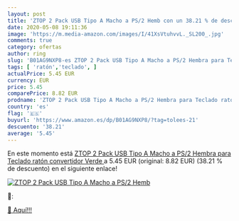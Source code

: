 ```yaml
---
layout: post
title: 'ZTOP 2 Pack USB Tipo A Macho a PS/2 Hemb con un 38.21 % de descuento'
date: 2020-05-08 19:11:36
image: 'https://m.media-amazon.com/images/I/41XsVtuhvvL._SL200_.jpg'
comments: true
category: ofertas
author: ring
slug: 'B01AG9NXP8-es ZTOP 2 Pack USB Tipo A Macho a PS/2 Hembra para Teclado...'
tags: [ 'ratón','teclado', ]
actualPrice: 5.45 EUR
currency: EUR
price: 5.45
comparePrice: 8.82 EUR
prodname: 'ZTOP 2 Pack USB Tipo A Macho a PS/2 Hembra para Teclado ratón convertidor  Verde '
country: 'es'
flag: '🇪🇸'
buyurl: 'https://www.amazon.es/dp/B01AG9NXP8/?tag=tolees-21'
descuento: '38.21'
average: '5.45'
---
```


En este momento está [ZTOP 2 Pack USB Tipo A Macho a PS/2 Hembra para Teclado ratón convertidor  Verde ](https://www.amazon.es/dp/B01AG9NXP8/?tag=tolees-21) a 5.45 EUR (original: 8.82 EUR) (38.21 %  de descuento) en el siguiente enlace!

[![ZTOP 2 Pack USB Tipo A Macho a PS/2 Hemb](https://m.media-amazon.com/images/I/41XsVtuhvvL._SL200_.jpg)](https://www.amazon.es/dp/B01AG9NXP8/?tag=tolees-21)

🔎:


[🛒 Aquí!!!](https://www.amazon.es/dp/B01AG9NXP8/?tag=tolees-21)
